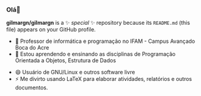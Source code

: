 ### Olá👋


**gilmargn/gilmargn** is a ✨ _special_ ✨ repository because its `README.md` (this file) appears on your GitHub profile.


- 🔭 Professor de informática e programação no IFAM - Campus Avançado Boca do Acre
- 🌱 Estou aprendendo e ensinando as disciplinas de Programação Orientada a Objetos, Estrutura de Dados
<!-- - 🤔 I’m looking for help with ...
- 💬 Ask me about ...
- 📫 How to reach me: ... -->
- 😄 Usuário de GNU/Linux e outros software livre
- ⚡ Me divirto usando LaTeX para elaborar atividades, relatórios e outros documentos.


